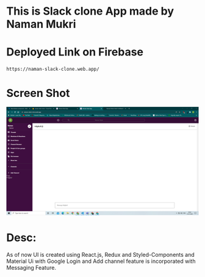 # This is Slack clone App made by Naman Mukri

# Deployed Link on Firebase
    https://naman-slack-clone.web.app/

# Screen Shot
![](2022-01-31-00-24-37.png)

# Desc:
As of now UI is created using React.js, Redux and Styled-Components and Material Ui with Google Login and Add channel feature is incorporated with Messaging Feature.